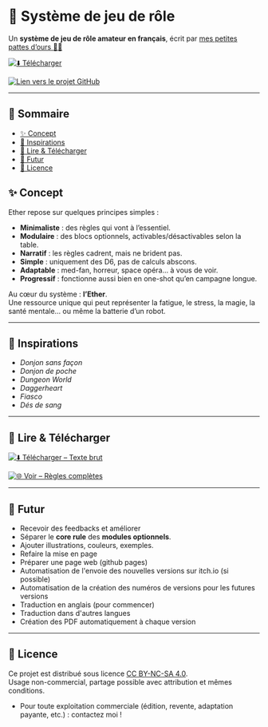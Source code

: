 # 🎲 Système de jeu de rôle

Un **système de jeu de rôle amateur en français**, écrit par [mes petites pattes d’ours 🐻‍❄️](https://github.com/OursBlanc42)

[![⬇️ Télécharger](https://img.shields.io/badge/⬇️%20Télécharger-brightgreen?style=for-the-badge)](#-lire--télécharger)

[![Lien vers le projet GitHub](https://img.shields.io/badge/GitHub-OursBlanc42%2FEther-black?logo=github&style=for-the-badge)](https://github.com/OursBlanc42/Ether)



---

## 📑 Sommaire
- [✨ Concept](#-concept)
- [🎲 Inspirations](#-inspirations)
- [📖 Lire & Télécharger](#-lire--télécharger)
- [🚧 Futur](#-futur)
- [📜 Licence](#-licence)

## ✨ Concept
Ether repose sur quelques principes simples :  
- **Minimaliste** : des règles qui vont à l’essentiel.  
- **Modulaire** : des blocs optionnels, activables/désactivables selon la table.  
- **Narratif** : les règles cadrent, mais ne brident pas.  
- **Simple** : uniquement des D6, pas de calculs abscons.  
- **Adaptable** : med-fan, horreur, space opéra… à vous de voir.  
- **Progressif** : fonctionne aussi bien en one-shot qu’en campagne longue.  

Au cœur du système : **l’Ether**.  
Une ressource unique qui peut représenter la fatigue, le stress, la magie, la santé mentale… ou même la batterie d’un robot.  

---

## 🎲 Inspirations
- *Donjon sans façon*  
- *Donjon de poche*  
- *Dungeon World*  
- *Daggerheart*  
- *Fiasco*  
- *Dés de sang*  

---

## 📖 Lire & Télécharger
[![⬇️ Télécharger – Texte brut](https://img.shields.io/badge/⬇️%20Télécharger-Texte%20brut-brightgreen?style=for-the-badge)](https://raw.githubusercontent.com/OursBlanc42/Ether/main/docs/ETHER.md)

[![🌐 Voir – Règles complètes](https://img.shields.io/badge/🌐%20Voir-Règles%20complètes-blue?style=for-the-badge)](./ETHER.md)


---

## 🚧 Futur
- Recevoir des feedbacks et améliorer  
- Séparer le **core rule** des **modules optionnels**.  
- Ajouter illustrations, couleurs, exemples.
- Refaire la mise en page
- Préparer une page web (github pages)
- Automatisation de l'envoie des nouvelles versions sur itch.io (si possible)
- Automatisation de la création des numéros de versions pour les futures versions
- Traduction en anglais (pour commencer)
- Traduction dans d'autres langues
- Création des PDF automatiquement à chaque version

---

## 📜 Licence
Ce projet est distribué sous licence [CC BY-NC-SA 4.0](./LICENSE.md).  
Usage non-commercial, partage possible avec attribution et mêmes conditions.

- Pour toute exploitation commerciale (édition, revente, adaptation payante, etc.) : contactez moi !
